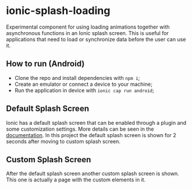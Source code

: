 # ionic-splash-loading
Experimental component for using loading animations together with asynchronous functions in an Ionic splash screen. This is useful for applications that need to load or synchronize data before the user can use it.

## How to run (Android)
- Clone the repo and install dependencies with `npm i`;
- Create an emulator or connect a device to your machine;
- Run the application in device with `ionic cap run android`;

## Default Splash Screen
Ionic has a default splash screen that can be enabled through a plugin and some customization settings. More details can be seen in the [documentation](https://ionicframework.com/docs/native/splash-screen). In this project the default splash screen is shown for 2 seconds after moving to custom splash screen.

## Custom Splash Screen
After the default splash screen another custom splash screen is shown. This one is actually a page with the custom elements in it.